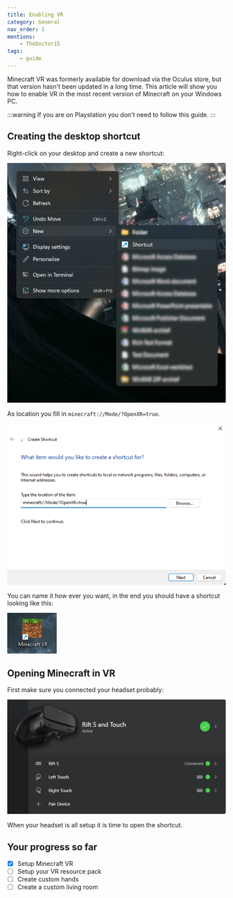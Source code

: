 ```yaml
---
title: Enabling VR
category: General
nav_order: 1
mentions:
    - TheDoctor15
tags:
    - guide
---
```


Minecraft VR was formerly available for download via the Oculus store, but that version hasn't been updated in a long time. This article will show you how to enable VR in the most recent version of Minecraft on your Windows PC.

:::warning
If you are on Playstation you don't need to follow this guide.
:::

## Creating the desktop shortcut

Right-click on your desktop and create a new shortcut:

![](/assets/images/vr/install/vr_desktop.png)

As location you fill in `minecraft://Mode/?OpenXR=true`.

![](/assets/images/vr/install/vr_shortcut_path.png)

You can name it how ever you want, in the end you should have a shortcut looking like this:

![](/assets/images/vr/install/vr_shortcut_icon.png)

## Opening Minecraft in VR

First make sure you connected your headset probably:

![](/assets/images/vr/install/vr_headset.png)

When your headset is all setup it is time to open the shortcut.

## Your progress so far

<Checklist>

-   [x] Setup Minecraft VR
-   [ ] Setup your VR resource pack
-   [ ] Create custom hands
-   [ ] Create a custom living room

</Checklist>
